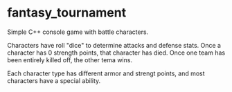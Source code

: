# fantasy_tournament
Simple C++ console game with battle characters.

Characters have roll "dice" to determine attacks and defense stats.
Once a character has 0 strength points, that character has died.
Once one team has been entirely killed off, the other tema wins.

Each character type has different armor and strengt points, and
most characters have a special ability.
